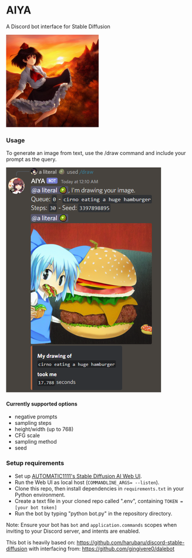 # AIYA
A Discord bot interface for Stable Diffusion

<img src=https://raw.githubusercontent.com/Kilvoctu/kilvoctu.github.io/master/pics/preview.png  width=50% height=50%>

### Usage
To generate an image from text, use the /draw command and include your prompt as the query.

<img src=https://raw.githubusercontent.com/Kilvoctu/kilvoctu.github.io/master/pics/preview2.png>

#### Currently supported options
- negative prompts
- sampling steps
- height/width (up to 768)
- CFG scale
- sampling method
- seed

### Setup requirements
- Set up [AUTOMATIC1111's Stable Diffusion AI Web UI](https://github.com/AUTOMATIC1111/stable-diffusion-webui).
- Run the Web UI as local host (`COMMANDLINE_ARGS= --listen`).
- Clone this repo, then install dependencies in `requirements.txt` in your Python environment.
- Create a text file in your cloned repo called ".env", containing `TOKEN = [your bot token]`
- Run the bot by typing "python bot.py" in the repository directory.

Note: Ensure your bot has `bot` and `application.commands` scopes when inviting to your Discord server, and intents are enabled.

This bot is heavily based on:
https://github.com/harubaru/discord-stable-diffusion
with interfacing from:
https://github.com/gingivere0/dalebot
